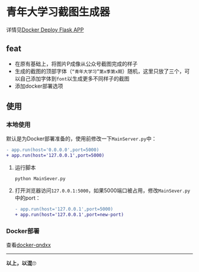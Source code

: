 # 青年大学习截图生成器

详情见[Docker Deploy Flask APP](https://umm.js.org/p/506553f1/)

## feat

- 在原有基础上，将图片P成像从公众号截图完成的样子
- 生成的截图的顶部字体（`“青年大学习”第x季第x期`）随机，这里只放了三个，可以自己添加字体到`font`以生成更多不同样子的截图
- 添加docker部署选项

## 使用

### 本地使用

默认是为Docker部署准备的，使用前修改一下`MainServer.py`中：

```diff
- app.run(host='0.0.0.0',port=5000)
+ app.run(host='127.0.0.1',port=5000)
```

1. 运行脚本

   ```
   python MainSever.py
   ```

2. 打开浏览器访问`127.0.0.1:5000`，如果5000端口被占用，修改`MainSever.py`中的port：

   ```diff
   - app.run(host='127.0.0.1',port=5000)
   + app.run(host='127.0.0.1',port=new-port)
   ```

### Docker部署

查看[docker-qndxx](https://github.com/umm233/docker-qndxx)

---

**以上，以混**🙄

